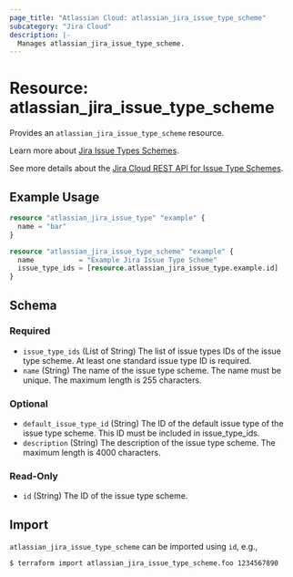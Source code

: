 ```yaml
---
page_title: "Atlassian Cloud: atlassian_jira_issue_type_scheme"
subcategory: "Jira Cloud"
description: |-
  Manages atlassian_jira_issue_type_scheme.
---
```


# Resource: atlassian_jira_issue_type_scheme

Provides an `atlassian_jira_issue_type_scheme` resource.

Learn more about [Jira Issue Types Schemes](https://support.atlassian.com/jira-cloud-administration/docs/what-are-issue-type-schemes/).

See more details about the [Jira Cloud REST API for Issue Type Schemes](https://developer.atlassian.com/cloud/jira/platform/rest/v3/api-group-issue-type-schemes/#api-group-issue-type-schemes).

## Example Usage

```terraform
resource "atlassian_jira_issue_type" "example" {
  name = "bar"
}

resource "atlassian_jira_issue_type_scheme" "example" {
  name           = "Example Jira Issue Type Scheme"
  issue_type_ids = [resource.atlassian_jira_issue_type.example.id]
}
```

<!-- schema generated by tfplugindocs -->
## Schema

### Required

- `issue_type_ids` (List of String) The list of issue types IDs of the issue type scheme. At least one standard issue type ID is required.
- `name` (String) The name of the issue type scheme. The name must be unique. The maximum length is 255 characters.

### Optional

- `default_issue_type_id` (String) The ID of the default issue type of the issue type scheme. This ID must be included in issue_type_ids.
- `description` (String) The description of the issue type scheme. The maximum length is 4000 characters.

### Read-Only

- `id` (String) The ID of the issue type scheme.

## Import

`atlassian_jira_issue_type_scheme` can be imported using `id`, e.g.,

```sh
$ terraform import atlassian_jira_issue_type_scheme.foo 1234567890
```


